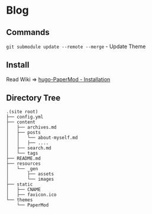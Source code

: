 # Blog

## Commands
`git submodule update --remote --merge` - Update Theme

## Install

Read Wiki => [hugo-PaperMod - Installation](https://github.com/adityatelange/hugo-PaperMod/wiki/Installation)

## Directory Tree

```
.(site root)
├── config.yml
├── content
│   ├── archives.md
│   ├── posts
│   │   └── about-myself.md
│   │   ├── ....
│   ├── search.md
│   └── tags
├── README.md
├── resources
│   └── _gen
│       ├── assets
│       └── images
├── static
│   ├── CNAME
│   ├── favicon.ico
└── themes
    └── PaperMod
```

